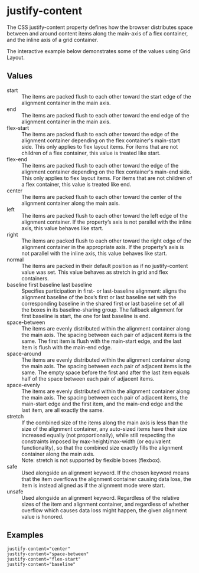 # justify-content

The CSS justify-content property defines how the browser distributes space between and around content items along the main-axis of a flex container, and the inline axis of a grid container.

The interactive example below demonstrates some of the values using Grid Layout.

## Values

<dl>
<dt>start</dt>
<dd>The items are packed flush to each other toward the start edge of the alignment container in the main axis.</dd>
<dt>end</dt>
<dd>The items are packed flush to each other toward the end edge of the alignment container in the main axis.</dd>
<dt>flex-start</dt>
<dd>The items are packed flush to each other toward the edge of the alignment container depending on the flex container's main-start side.
This only applies to flex layout items. For items that are not children of a flex container, this value is treated like start.</dd>
<dt>flex-end</dt>
<dd>The items are packed flush to each other toward the edge of the alignment container depending on the flex container's main-end side.
This only applies to flex layout items. For items that are not children of a flex container, this value is treated like end.</dd>
<dt>center</dt>
<dd>The items are packed flush to each other toward the center of the alignment container along the main axis.</dd>
<dt>left</dt>
<dd>The items are packed flush to each other toward the left edge of the alignment container. If the property’s axis is not parallel with the inline axis, this value behaves like start.</dd>
<dt>right</dt>
<dd>The items are packed flush to each other toward the right edge of the alignment container in the appropriate axis. If the property’s axis is not parallel with the inline axis, this value behaves like start.</dd>
<dt>normal</dt>
<dd>The items are packed in their default position as if no justify-content value was set. This value behaves as stretch in grid and flex containers.</dd>
<dt>baseline
first baseline
last baseline</dt>
<dd>Specifies participation in first- or last-baseline alignment: aligns the alignment baseline of the box’s first or last baseline set with the corresponding baseline in the shared first or last baseline set of all the boxes in its baseline-sharing group.
The fallback alignment for first baseline is start, the one for last baseline is end.</dd>
<dt>space-between</dt>
<dd>The items are evenly distributed within the alignment container along the main axis. The spacing between each pair of adjacent items is the same. The first item is flush with the main-start edge, and the last item is flush with the main-end edge.</dd>
<dt>space-around</dt>
<dd>The items are evenly distributed within the alignment container along the main axis. The spacing between each pair of adjacent items is the same. The empty space before the first and after the last item equals half of the space between each pair of adjacent items.</dd>
<dt>space-evenly</dt>
<dd>The items are evenly distributed within the alignment container along the main axis. The spacing between each pair of adjacent items, the main-start edge and the first item, and the main-end edge and the last item, are all exactly the same.</dd>
<dt>stretch</dt>
<dd>If the combined size of the items along the main axis is less than the size of the alignment container, any auto-sized items have their size increased equally (not proportionally), while still respecting the constraints imposed by max-height/max-width (or equivalent functionality), so that the combined size exactly fills the alignment container along the main axis.</dd>
<dd>Note: stretch is not supported by flexible boxes (flexbox).</dd>
<dt>safe</dt>
<dd>Used alongside an alignment keyword. If the chosen keyword means that the item overflows the alignment container causing data loss, the item is instead aligned as if the alignment mode were start.</dd>
<dt>unsafe</dt>
<dd>Used alongside an alignment keyword. Regardless of the relative sizes of the item and alignment container, and regardless of whether overflow which causes data loss might happen, the given alignment value is honored.</dd>
</dl>

## Examples

```
justify-content="center"
justify-content="space-between"
justify-content="flex-start"
justify-content="baseline"
```
